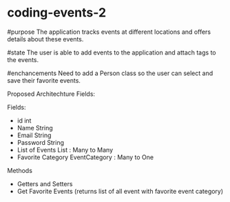 # coding-events-2

#purpose 
The application tracks events at different locations and offers details about these events.

#state 
The user is able to add events to the application and attach tags to the events.

#enchancements
Need to add a Person class so the user can select and save their favorite events.

Proposed Architechture Fields:

Fields:
- id  int
- Name  String
- Email  String
- Password  String
- List of Events  List<Event> : Many to Many
- Favorite Category  EventCategory : Many to One

Methods
- Getters and Setters
- Get Favorite Events (returns list of all event with favorite event category)

